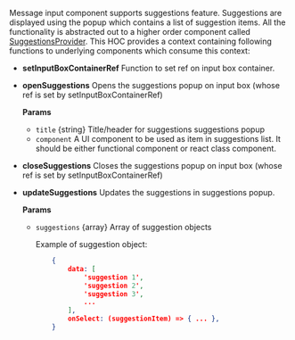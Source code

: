 Message input component supports suggestions feature. Suggestions are displayed using the popup which contains a list of suggestion items.
All the functionality is abstracted out to a higher order component called [SuggestionsProvider](https://github.com/GetStream/stream-chat-react-native/blob/master/src/components/SuggestionsProvider.js). This HOC provides a context containing following functions to underlying components which consume this context:

- **setInputBoxContainerRef** Function to set ref on input box container.
- **openSuggestions** Opens the suggestions popup on input box (whose ref is set by setInputBoxContainerRef)

  **Params**

  - `title` {string} Title/header for suggestions suggestions popup
  - `component` A UI component to be used as item in suggestions list. It should be either functional component or react class component.

- **closeSuggestions** Closes the suggestions popup on input box (whose ref is set by setInputBoxContainerRef)
- **updateSuggestions** Updates the suggestions in suggestions popup.

  **Params**

  - `suggestions` {array} Array of suggestion objects

    Example of suggestion object:

    ```json
        {
            data: [
                'suggestion 1',
                'suggestion 2',
                'suggestion 3',
                ...
            ],
            onSelect: (suggestionItem) => { ... },
        }
    ```
